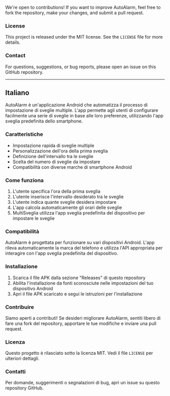 
We're open to contributions! If you want to improve AutoAlarm, feel free to fork the repository, make your changes, and submit a pull request.

### License

This project is released under the MIT license. See the `LICENSE` file for more details.

### Contact

For questions, suggestions, or bug reports, please open an issue on this GitHub repository.

---

<a name="italiano"></a>
## Italiano

AutoAlarm è un'applicazione Android che automatizza il processo di impostazione di sveglie multiple. L'app permette agli utenti di configurare facilmente una serie di sveglie in base alle loro preferenze, utilizzando l'app sveglia predefinita dello smartphone.

### Caratteristiche

- Impostazione rapida di sveglie multiple
- Personalizzazione dell'ora della prima sveglia
- Definizione dell'intervallo tra le sveglie
- Scelta del numero di sveglie da impostare
- Compatibilità con diverse marche di smartphone Android

### Come funziona

1. L'utente specifica l'ora della prima sveglia
2. L'utente inserisce l'intervallo desiderato tra le sveglie
3. L'utente indica quante sveglie desidera impostare
4. L'app calcola automaticamente gli orari delle sveglie
5. MultiSveglia utilizza l'app sveglia predefinita del dispositivo per impostare le sveglie

### Compatibilità

AutoAlarm è progettata per funzionare su vari dispositivi Android. L'app rileva automaticamente la marca del telefono e utilizza l'API appropriata per interagire con l'app sveglia predefinita del dispositivo.

### Installazione

1. Scarica il file APK dalla sezione "Releases" di questo repository
2. Abilita l'installazione da fonti sconosciute nelle impostazioni del tuo dispositivo Android
3. Apri il file APK scaricato e segui le istruzioni per l'installazione

### Contribuire

Siamo aperti a contributi! Se desideri migliorare AutoAlarm, sentiti libero di fare una fork del repository, apportare le tue modifiche e inviare una pull request.

### Licenza

Questo progetto è rilasciato sotto la licenza MIT. Vedi il file `LICENSE` per ulteriori dettagli.

### Contatti

Per domande, suggerimenti o segnalazioni di bug, apri un issue su questo repository GitHub.
